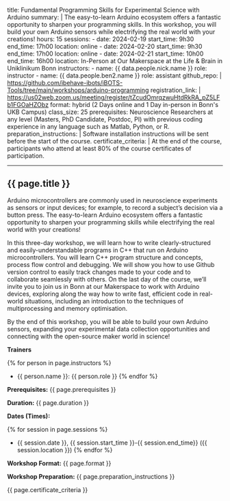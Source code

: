 title: Fundamental Programming Skills for Experimental Science with Arduino
summary: |
    The easy-to-learn Arduino ecosystem offers a fantastic opportunity to sharpen your programming skills. In this workshop, you will build your own Arduino sensors while electrifying the real world with your creations! 
hours: 15
sessions:
    - date: 2024-02-19
      start_time: 9h30
      end_time: 17h00 
      location: online
    - date: 2024-02-20
      start_time: 9h30
      end_time: 17h00
      location: online
    - date: 2024-02-21
      start_time: 10h00
      end_time: 16h00 
      location: In-Person at Our Makerspace at the Life & Brain in Uniklinikum Bonn
instructors:
    - name: {{ data.people.nick.name }}
      role: instructor
    - name: {{ data.people.ben2.name }}
      role: assistant
github_repo: |
    https://github.com/ibehave-ibots/iBOTS-Tools/tree/main/workshops/arduino-programming
registration_link: |
    https://us02web.zoom.us/meeting/register/tZcudOmrqzwuHtdRkRA_pZ5LFb1FGOaHZObz
format: hybrid (2 Days online and 1 Day in-person in Bonn's UKB Campus)
class_size: 25
prerequisites: Neuroscience Researchers at any level (Masters, PhD Candidate, Postdoc, PI) with previous coding experience in any language such as Matlab, Python, or R.
preparation_instructions: |
    Software installation instructions will be sent before the start of the course.
certificate_criteria: | 
    At the end of the course, participants who attend at least 80% of the course certificates of participation.


--- 

## {{ page.title }}

Arduino microcontrollers are commonly used in neuroscience experiments as sensors or input devices; for example, to record a subject’s decision via a button press. The easy-to-learn Arduino ecosystem offers a fantastic opportunity to sharpen your programming skills while electrifying the real world with your creations!

In this three-day workshop, we will learn how to write clearly-structured and easily-understandable programs in C++ that run on Arduino microcontrollers. You will learn C++ program structure and concepts, process flow control and debugging.  We will show you how to use Github version control to easily track changes made to your code and to collaborate seamlessly with others.  On the last day of the course, we’ll invite you to join us in Bonn at our Makerspace to work with Arduino devices, exploring along the way how to write fast, efficient code in real-world situations, including an introduction to the techniques of multiprocessing and memory optimisation.

By the end of this workshop, you will be able to build your own Arduino sensors, expanding your experimental data collection opportunities and connecting with the open-source maker world in science!

**Trainers**

{% for person in page.instructors %}
  - {{ person.name }}: {{ person.role }}
{% endfor %}

**Prerequisites:** {{ page.prerequisites }}

**Duration:** {{ page.duration }}

**Dates (Times):**

{% for session in page.sessions %}
- {{ session.date }}, {{ session.start_time }}-{{ session.end_time}} ({{ session.location }})
{% endfor %}

**Workshop Format:** {{ page.format }}

**Workshop Preparation:** {{ page.preparation_instructions }} 

{{ page.certificate_criteria }}